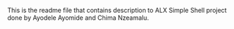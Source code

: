 This is the readme file that contains description to ALX Simple Shell project done by Ayodele Ayomide and Chima Nzeamalu.
